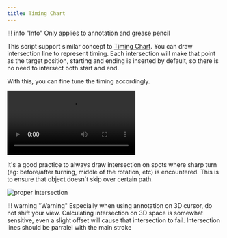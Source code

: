 ```yaml
---
title: Timing Chart
---
```


!!! info "Info"
    Only applies to annotation and grease pencil

This script support similar concept to [Timing Chart](https://www.youtube.com/watch?v=uZQ4GCdiCuM). You can draw intersection line to represent timing. Each intersection will make that point as the target position, starting and ending is inserted by default, so there is no need to intersect both start and end.

With this, you can fine tune the timing accordingly.

![type:video](../videos/position.mp4)

It's a good practice to always draw intersection on spots where sharp turn (eg: before/after turning, middle of the rotation, etc) is encountered. This is to ensure that object doesn't skip over certain path.

![proper intersection](../images/trajectory_path_intersection.jpg)

!!! warning "Warning"
    Especially when using annotation on 3D cursor, do not shift your view. Calculating intersection on 3D space is somewhat sensitive, even a slight offset will cause that intersection to fail. Intersection lines should be parralel with the main stroke

